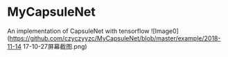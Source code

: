 # MyCapsuleNet
An implementation of CapsuleNet with tensorflow
![Image0](https://github.com/czyczyyzc/MyCapsuleNet/blob/master/example/2018-11-14 17-10-27屏幕截图.png)
